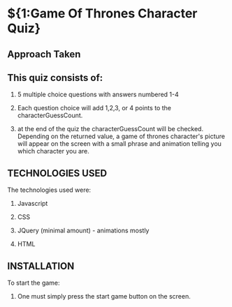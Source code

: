 # ${1:Game Of Thrones Character Quiz}

## Approach Taken



## This quiz consists of:

  1. 5 multiple choice questions with answers numbered 1-4

  2. Each question choice will add 1,2,3, or 4 points to the characterGuessCount.

  3. at the end of the quiz the characterGuessCount will be checked. Depending on
    the returned value, a game of thrones character's picture
     will appear on the screen with a small phrase and animation telling you which
     character you are.

## TECHNOLOGIES USED



The technologies used were:

  1. Javascript

  2. CSS

  3. JQuery (minimal amount)
    - animations mostly

  4. HTML

## INSTALLATION



  To start the game:

  1. One must simply press the start game button on the screen.
